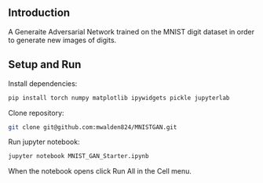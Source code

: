 ## Introduction
A Generaite Adversarial Network trained on the MNIST digit dataset in order to generate new images of digits.

## Setup and Run
Install dependencies: 
```bash
pip install torch numpy matplotlib ipywidgets pickle jupyterlab
```

Clone repository:
```bash
git clone git@github.com:mwalden824/MNISTGAN.git
```

Run jupyter notebook:
```bash
jupyter notebook MNIST_GAN_Starter.ipynb
```

When the notebook opens click Run All in the Cell menu.
